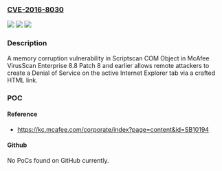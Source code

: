 ### [CVE-2016-8030](https://cve.mitre.org/cgi-bin/cvename.cgi?name=CVE-2016-8030)
![](https://img.shields.io/static/v1?label=Product&message=VirusScan%20Enterprise&color=blue)
![](https://img.shields.io/static/v1?label=Version&message=n%2Fa&color=blue)
![](https://img.shields.io/static/v1?label=Vulnerability&message=A%20memory%20corruption%20vulnerability&color=brighgreen)

### Description

A memory corruption vulnerability in Scriptscan COM Object in McAfee VirusScan Enterprise 8.8 Patch 8 and earlier allows remote attackers to create a Denial of Service on the active Internet Explorer tab via a crafted HTML link.

### POC

#### Reference
- https://kc.mcafee.com/corporate/index?page=content&id=SB10194

#### Github
No PoCs found on GitHub currently.

